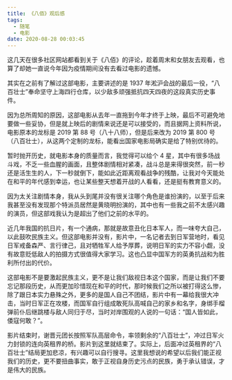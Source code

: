 ```yaml
---
title: 《八佰》观后感
tags:
  - 随笔
  - 电影
date: 2020-08-28 00:03:45
---
```


这几天在很多社区网站都看到关于《八佰》的评论，趁着周末和女朋友去观看，也算了却她一直说今年因为疫情期间没有去看过电影的遗憾。

其实在之前有了解过这部电影，主要讲述的是 1937 年淞沪会战的最后一役，“八百壮士”奉命坚守上海四行仓库，以少敌多顽强抵抗四天四夜的这段真实历史事件。

因为总所周知的原因，这部电影从去年一直拖到今年才终于上映，最后不可避免地要做一些妥协，但是就上映后的剧情来说还是可以接受的，而且据网上资料所说，电影原本的龙标是 2019 第 88 号（八十八师），但是后来改为 2019 第 800 号（八百壮士），从这两个定制的龙标，能看出国家电影局确实是给了特别优待的。

暂时抛开历史，就电影本身的质量而言，我觉得可以给个 4 星，其中有很多场战斗戏，不乏一些血腥的画面，且整体剧情相对紧凑，战斗总是来得很突然，前一秒还是活生生的人，下一秒就倒下，能如此近距离观看战争的残酷，让我对今天能处在和平的年代感到幸运，也让某些整天想着开战的人看看，还是挺有教育意义的。

因为太关注剧情本身，我从头到尾并没有很关注哪个角色是谁扮演的，以至于后来我甚至没有发现那个特派员居然是黄晓明扮演的，其中也有一些我之前不太感兴趣的演员，但这部戏我认为是超出了他们之前的水平的。

近几年我国的抗日片，有一个通病，那就是故意丑化日本军人，而一味夸大自己，以此鼓吹民族主义。但这部电影并没有，影片中，一名记者去到日军营地时，看见日军戒备森严、言行律己，且对牺牲军人给予厚葬，说明日军的实力不容小觑，没有故意贬低敌人的拍摄方式很值得大家学习。这也凸显中国军方的英勇抗战和为胜利所付出的代价。

这部电影不是要激起民族主义，更不是让我们敌视日本这个国家，而是让我们不要忘记那段历史，从而更加珍惜现在和平的时代，那时候我们之所以被打得这么惨，除了跟日本实力悬殊之外，更多的是国人自己不团结，影片中有一幕给我很大冲击，当时日军正在攻楼，而国军自行组成敢死队高喊自己的家乡和名字，身绑手榴弹前仆后继跳楼与敌人同归于尽，当时对岸围观的人说的一句话：“国人皆如此，倭寇何敢？”。

影片结束时，谢晋元团长按照军队高层命令，率领剩余的“八百壮士”，冲过日军火力封锁的连向英租界的桥。影片到这里就结束了。实际上，后面冲过英租界的“八百壮士”结局更加悲凉，有兴趣可以自行搜寻。这里我想说的希望以后我们能正视我们的历史，更不要扭曲事实，敢于正视自身历史污点的民族，勇于承认错误，才是伟大的民族。
